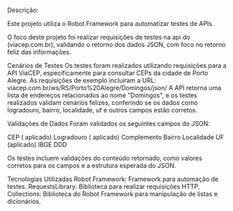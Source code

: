 Descrição:

Este projeto utiliza o Robot Framework para automatizar testes de APIs. 

O foco deste projeto foi realizar requisições de testes na api do (viacep.com.br), validando o retorno dos dados JSON, com foco no retorno feliz das informações.


Cenários de Testes
Os testes foram realizados utilizando requisições para a API ViaCEP, especificamente para consultar CEPs da cidade de Porto Alegre.
As requisições de exemplo incluíram a URL: viacep.com.br/ws/RS/Porto%20Alegre/Domingos/json/
A API retorna uma lista de endereços relacionados ao nome "Domingos", e os testes realizados validam cenários felizes, conferindo se os dados como logradouro, bairro, localidade, uf e outros campos estão corretos.

Validações de Dados
Foram validados os seguintes campos do JSON:

CEP ( aplicado)
Logradouro ( aplicado)
Complemento
Bairro
Localidade
UF (aplicado)
IBGE
DDD

Os testes incluem validações do conteúdo retornado, como valores corretos para os campos e a estrutura esperada do JSON.

Tecnologias Utilizadas
Robot Framework: Framework para automação de testes.
RequestsLibrary: Biblioteca para realizar requisições HTTP.
Collections: Biblioteca do Robot Framework para manipulação de listas e dicionários.




